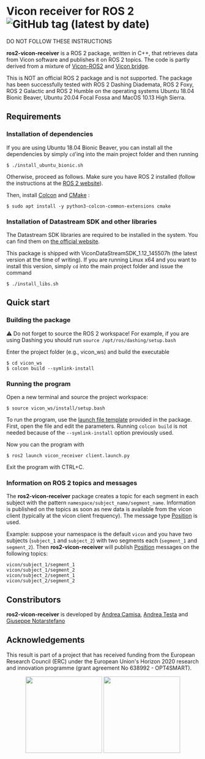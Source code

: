 # Vicon receiver for ROS 2 ![GitHub tag (latest by date)](https://img.shields.io/github/v/tag/andreacamisa/ros2-vicon-receiver)

DO NOT FOLLOW THESE INSTRUCTIONS














**ros2-vicon-receiver** is a ROS 2 package, written in C++, that retrieves data from Vicon software and publishes it on ROS 2 topics. The code is partly derived from a mixture of [Vicon-ROS2](https://github.com/aheuillet/Vicon-ROS2) and [Vicon bridge](https://github.com/ethz-asl/vicon_bridge).

This is NOT an official ROS 2 package and is not supported. The package has been successfully tested with ROS 2 Dashing Diademata, ROS 2 Foxy, ROS 2 Galactic and ROS 2 Humble on the operating systems Ubuntu 18.04 Bionic Beaver, Ubuntu 20.04 Focal Fossa and MacOS 10.13 High Sierra.

## Requirements

### Installation of dependencies

If you are using Ubuntu 18.04 Bionic Beaver, you can install all the dependencies by simply `cd`'ing into the main project folder and then running
```
$ ./install_ubuntu_bionic.sh
```

Otherwise, proceed as follows. Make sure you have ROS 2 installed (follow the instructions at the [ROS 2 website](https://index.ros.org/doc/ros2/Installation/)).

Then, install [Colcon](https://colcon.readthedocs.io/en/released/index.html) and [CMake](https://cmake.org/) :
```
$ sudo apt install -y python3-colcon-common-extensions cmake
```

### Installation of Datastream SDK and other libraries

The Datastream SDK libraries are required to be installed in the system. You can find them on [the official website](https://www.vicon.com/software/datastream-sdk/?section=downloads).

This package is shipped with ViconDataStreamSDK_1.12_145507h (the latest version at the time of writing). If you are running Linux x64 and you want to install this version, simply `cd` into the main project folder and issue the command
```
$ ./install_libs.sh
```

## Quick start

### Building the package

:warning: Do not forget to source the ROS 2 workspace!
For example, if you are using Dashing you should run `source /opt/ros/dashing/setup.bash`

Enter the project folder (e.g., vicon_ws) and build the executable
```
$ cd vicon_ws
$ colcon build --symlink-install
```

### Running the program

Open a new terminal and source the project workspace:
```
$ source vicon_ws/install/setup.bash
```

To run the program, use the [launch file template](vicon_receiver/launch/client.launch.py) provided in the package. First, open the file and edit the parameters. Running `colcon build` is not needed because of the `--symlink-install` option previously used.

Now you can the program with
```
$ ros2 launch vicon_receiver client.launch.py
```

Exit the program with CTRL+C.

### Information on ROS 2 topics and messages

The **ros2-vicon-receiver** package creates a topic for each segment in each subject with the pattern `namespace/subject_name/segment_name`. Information is published on the topics as soon as new data is available from the vicon client (typically at the vicon client frequency). The message type [Position](vicon_receiver/msg/Position.msg) is used.

Example: suppose your namespace is the default `vicon` and you have two subjects (`subject_1` and `subject_2`) with two segments each (`segment_1` and `segment_2`). Then **ros2-vicon-receiver** will publish [Position](vicon_receiver/msg/Position.msg) messages on the following topics:
```
vicon/subject_1/segment_1
vicon/subject_1/segment_2
vicon/subject_2/segment_1
vicon/subject_2/segment_2
```

## Constributors
**ros2-vicon-receiver** is developed by
[Andrea Camisa](https://www.unibo.it/sitoweb/a.camisa),
[Andrea Testa](https://www.unibo.it/sitoweb/a.testa) and
[Giuseppe Notarstefano](https://www.unibo.it/sitoweb/giuseppe.notarstefano)

## Acknowledgements
This result is part of a project that has received funding from the European Research Council (ERC) under the European Union's Horizon 2020 research and innovation programme (grant agreement No 638992 - OPT4SMART).

<p style="text-align:center">
  <img src="logo_ERC.png" width="200" />
  <img src="logo_OPT4Smart.png" width="200" />
</p>
